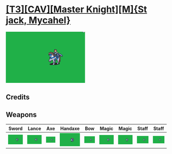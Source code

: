 # [\[T3\]\[CAV\]\[Master Knight\]\[M\]{St jack, Mycahel}](../%5BT3%5D%5BCAV%5D%5BMaster%20Knight%5D%5BM%5D%7BSt%20jack,%20Mycahel%7D)

<img src="./1.%20Sword/Sword_000.png" alt="[T3][CAV][Master Knight][M]{St jack, Mycahel} standing" />

## Credits



## Weapons


|Sword |Lance |Axe |Handaxe |Bow |Magic |Magic |Staff |Staff |
|  :---: | :---: | :---: | :---: | :---: | :---: | :---: | :---: | :---: |
| <img alt="Sword animation" src="./1.%20Sword/Sword.gif" /> | <img alt="Lance animation" src="./2.%20Lance/Lance.gif" /> | <img alt="Axe animation" src="./3.%20Axe/Axe.gif" /> | <img alt="Handaxe animation" src="./4.%20Handaxe/Handaxe.gif" /> | <img alt="Bow animation" src="./5.%20Bow/Bow.gif" /> | <img alt="Magic animation" src="./6.%20Magic/Magic.gif" /> | <img alt="Magic animation" src="./6.%20Magic%20(Staff,%20Mycahel)/Magic.gif" /> | <img alt="Staff animation" src="./7.%20Staff/Staff.gif" /> | <img alt="Staff animation" src="./7.%20Staff%20(Mycahel)/Staff.gif" /> |
